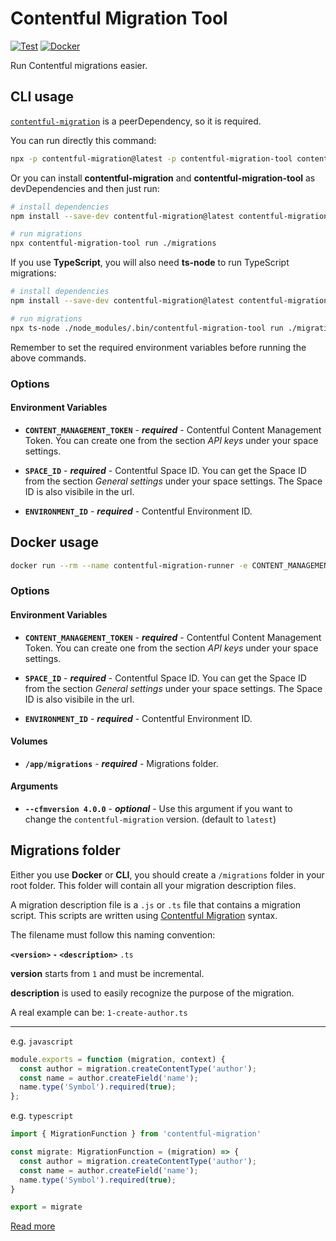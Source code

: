 # Contentful Migration Tool

[![Test](https://github.com/marcomontalbano/contentful-migration-tool/actions/workflows/test.yml/badge.svg)](https://github.com/marcomontalbano/contentful-migration-tool/actions/workflows/test.yml)
[![Docker](https://img.shields.io/docker/v/marcomontalbano/contentful-migration.svg?style=plastic&logo=docker&logoColor=white&style=flat)](https://hub.docker.com/r/marcomontalbano/contentful-migration)

Run Contentful migrations easier.


## CLI usage

[`contentful-migration`](https://github.com/contentful/contentful-migration) is a peerDependency, so it is required.

You can run directly this command:

```sh
npx -p contentful-migration@latest -p contentful-migration-tool contentful-migration-tool run ./migrations
```

Or you can install **contentful-migration** and **contentful-migration-tool** as devDependencies and then just run:

```sh
# install dependencies
npm install --save-dev contentful-migration@latest contentful-migration-tool

# run migrations
npx contentful-migration-tool run ./migrations
```

If you use **TypeScript**, you will also need **ts-node** to run TypeScript migrations:

```sh
# install dependencies
npm install --save-dev contentful-migration@latest contentful-migration-tool ts-node

# run migrations
npx ts-node ./node_modules/.bin/contentful-migration-tool run ./migrations
```

Remember to set the required environment variables before running the above commands.

### Options

#### Environment Variables

* **`CONTENT_MANAGEMENT_TOKEN`** - ***required*** - Contentful Content Management Token. You can create one from the section *API keys* under your space settings.

* **`SPACE_ID`** - ***required*** - Contentful Space ID. You can get the Space ID from the section *General settings* under your space settings. The Space ID is also visibile in the url.

* **`ENVIRONMENT_ID`** - ***required*** - Contentful Environment ID.

## Docker usage

```sh
docker run --rm --name contentful-migration-runner -e CONTENT_MANAGEMENT_TOKEN=$CONTENT_MANAGEMENT_TOKEN -e SPACE_ID=$SPACE_ID -e ENVIRONMENT_ID=$ENVIRONMENT_ID -v $(pwd)/migrations:/app/migrations marcomontalbano/contentful-migration
```

### Options

#### Environment Variables

* **`CONTENT_MANAGEMENT_TOKEN`** - ***required*** - Contentful Content Management Token. You can create one from the section *API keys* under your space settings.

* **`SPACE_ID`** - ***required*** - Contentful Space ID. You can get the Space ID from the section *General settings* under your space settings. The Space ID is also visibile in the url.

* **`ENVIRONMENT_ID`** - ***required*** - Contentful Environment ID.

#### Volumes

* **`/app/migrations`** - ***required*** - Migrations folder.

#### Arguments

* **`--cfmversion 4.0.0`** - ***optional*** - Use this argument if you want to change the `contentful-migration` version. (default to `latest`)


## Migrations folder

Either you use **Docker** or **CLI**, you should create a `/migrations` folder in your root folder. This folder will contain all your migration description files.

A migration description file is a `.js` or `.ts` file that contains a migration script. This scripts are written using [Contentful Migration](https://github.com/contentful/contentful-migration) syntax.

The filename must follow this naming convention:

**`<version>` `-` `<description>`** `.ts`

**version** starts from `1` and must be incremental.

**description** is used to easily recognize the purpose of the migration.

A real example can be: `1-create-author.ts`

----

e.g. `javascript`

```js
module.exports = function (migration, context) {
  const author = migration.createContentType('author');
  const name = author.createField('name');
  name.type('Symbol').required(true);
};
```

e.g. `typescript`

```ts
import { MigrationFunction } from 'contentful-migration'

const migrate: MigrationFunction = (migration) => {
  const author = migration.createContentType('author');
  const name = author.createField('name');
  name.type('Symbol').required(true);
}

export = migrate
```

[Read more](https://github.com/contentful/contentful-migration)
